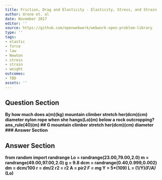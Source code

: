 ```yaml
---
title: Friction, Drag and Elasticity - Elasticity, Stress, and Strain
author: Urone et. al
date: November 2017
editor: ''
source: https://github.com/openwebwork/webwork-open-problem-library
type: ''
tags:
- elastic
- force
- law
- Newton
- stress
- strain
- weight
outcomes:
- TBD
assets: ''
---
```


## Question Section 

<b>
By how much does a(m)(kg) mountain climber stretch her(dcm)(cm) diameter
nylon rope when she hangs(Lo)(m) below a rock outcropping?
ans_rule(40)(m)
## G
mountain climber stretch her(dcm)(cm) diameter
### Answer Section


## Answer Section

from random import randrange
Lo = randrange(23.00,79.00,2.0)
m = randrange(49.00,97.00,2.0)
g = 9.8
dcm = randrange(0.40,0.999,0.002)
dm = dcm/100
r = dm/2
r2 = r**2
A = pi*r2
F = m*g
Y = 5*(10**9)
L = (1/Y)*(F/A)*(Lo)